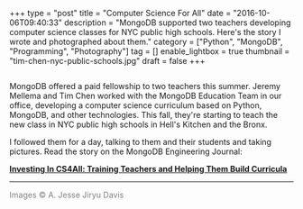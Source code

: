 +++
type = "post"
title = "Computer Science For All"
date = "2016-10-06T09:40:33"
description = "MongoDB supported two teachers developing computer science classes for NYC public high schools. Here's the story I wrote and photographed about them."
category = ["Python", "MongoDB", "Programming", "Photography"]
tag = []
enable_lightbox = true
thumbnail = "tim-chen-nyc-public-schools.jpg"
draft = false
+++

<p><img alt="" src="tim-chen-nyc-public-schools.jpg" /></p>
<p>MongoDB offered a paid fellowship to two teachers this summer. Jeremy Mellema and Tim Chen worked with the MongoDB Education Team in our office, developing a computer science curriculum based on Python, MongoDB, and other technologies. This fall, they're starting to teach the new class in NYC public high schools in Hell's Kitchen and the Bronx.</p>
<p>I followed them for a day, talking to them and their students and taking pictures. Read the story on the MongoDB Engineering Journal:</p>
<p><strong><a href="https://engineering.mongodb.com/post/investing-in-cs4all-training-teachers-and-helping-them-build-curricula/">Investing In CS4All: Training Teachers and Helping Them Build Curricula</a></strong></p>
<hr />
<p><span style="color: gray">Images &copy; A. Jesse Jiryu Davis</span></p>
